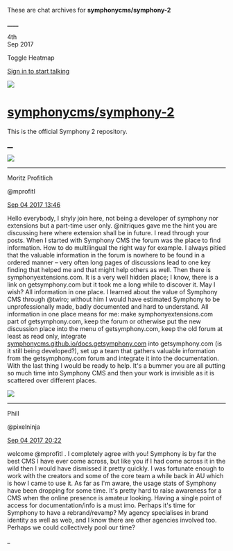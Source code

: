 These are chat archives for **symphonycms/symphony-2**

[__](/symphonycms/symphony-2/archives/2017/09/05)[__](/symphonycms/symphony-2/archives/2017/09/03)

4th  
Sep 2017

Toggle Heatmap

[Sign in to start talking](/login?action=login&button=archive-login)

![](https://avatars-02.gitter.im/group/iv/3/57542c45c43b8c601977197e?s=48)

#  [symphonycms/symphony-2](/symphonycms/symphony-2)

This is the official Symphony 2 repository.

[ __](/orgs/symphonycms/rooms "More symphonycms rooms")

![](https://avatars1.githubusercontent.com/u/6146601?v=4&s=30)

____

Moritz Profitlich

@mprofitl

[Sep 04 2017
13:46](https://gitter.im/symphonycms/symphony-2?at=59ad592fc101bc4e3a8b55d0)

Hello everybody, I shyly join here, not being a developer of symphony nor
extensions but a part-time user only. @nitriques gave me the hint you are
discussing here where extension shall be in future. I read through your posts.
When I started with Symphony CMS the forum was the place to find information.
How to do multilingual the right way for example. I always pitied that the
valuable information in the forum is nowhere to be found in a ordered manner –
very often long pages of discussions lead to one key finding that helped me
and that might help others as well. Then there is symphonyextensions.com. It
is a very well hidden place; I know, there is a link on getsymphony.com but it
took me a long while to discover it. May I wish? All information in one place.
I learned about the value of Symphony CMS through @twiro; without him I would
have estimated Symphony to be unprofessionally made, badly documented and hard
to understand. All information in one place means for me: make
symphonyextensions.com part of getsymphony.com, keep the forum or otherwise
put the new discussion place into the menu of getsymphony.com, keep the old
forum at least as read only, integrate
[symphonycms.github.io/docs.getsymphony.com](http://symphonycms.github.io/docs.getsymphony.com)
into getsymphony.com (is it still being developed?), set up a team that
gathers valuable information from the getsymphony.com forum and integrate it
into the documentation. With the last thing I would be ready to help. It's a
bummer you are all putting so much time into Symphony CMS and then your work
is invisible as it is scattered over different places.

![](https://avatars0.githubusercontent.com/u/274397?v=4&s=30)

____

Phill

@pixelninja

[Sep 04 2017
20:22](https://gitter.im/symphonycms/symphony-2?at=59adb61cbc46472974f6f191)

welcome @mprofitl . I completely agree with you! Symphony is by far the best
CMS I have ever come across, but like you if I had come across it in the wild
then I would have dismissed it pretty quickly. I was fortunate enough to work
with the creators and some of the core team a while back in AU which is how I
came to use it. As far as I'm aware, the usage stats of Symphony have been
dropping for some time. It's pretty hard to raise awareness for a CMS when the
online presence is amateur looking. Having a single point of access for
documentation/info is a must imo. Perhaps it's time for Symphony to have a
rebrand/revamp? My agency specialises in brand identity as well as web, and I
know there are other agencies involved too. Perhaps we could collectively pool
our time?

_

